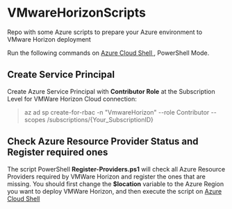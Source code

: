 # VMwareHorizonScripts
Repo with some Azure scripts to prepare your Azure environment to VMware Horizon deployment

Run the following commands on [Azure Cloud Shell ](https://shell.azure.com/), PowerShell Mode.

## Create Service Principal
Create Azure Service Principal with **Contributor Role** at the Subscription Level for VMWare Horizon Cloud connection:

> az ad sp create-for-rbac -n "VmwareHorizon" --role Contributor --scopes /subscriptions/{Your_SubscriptionID}

## Check Azure Resource Provider Status and Register required ones

The script PowerShell **Register-Providers.ps1** will check all Azure Resource Providers required by VMWare Horizon and register the ones that are missing.
You should first change the **$location** variable to the Azure Region you want to deploy VMWare Horizon, and then execute the script on [Azure Cloud Shell ](https://shell.azure.com/)





